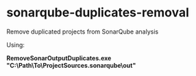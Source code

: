# sonarqube-duplicates-removal
Remove duplicated projects from SonarQube analysis

Using:

**RemoveSonarOutputDuplicates.exe "C:\Path\To\ProjectSources\.sonarqube\out"**
